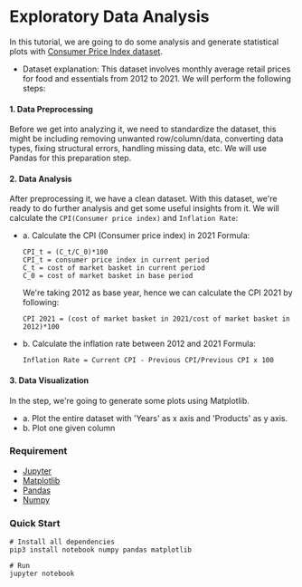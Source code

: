 # Exploratory Data Analysis

In this tutorial, we are going to do some analysis and generate statistical plots with  [Consumer Price Index dataset](https://www150.statcan.gc.ca/t1/tbl1/en/tv.action?pid=1810000201&cubeTimeFrame.startMonth=01&cubeTimeFrame.startYear=2012&cubeTimeFrame.endMonth=12&cubeTimeFrame.endYear=2021&referencePeriods=20120101%2C20211201).

- Dataset explanation:
This dataset involves monthly average retail prices for food and essentials from 2012 to 2021.
We will perform the following steps:

#### **1. Data Preprocessing**
Before we get into analyzing it, we need to standardize the dataset, this might be including removing unwanted row/column/data, converting data types, fixing structural errors, handling missing data, etc. We will use Pandas for this preparation step.

#### **2. Data Analysis**
After preprocessing it, we have a clean dataset. With this dataset, we're ready to do further analysis and get some useful insights from it.
We will calculate the `CPI(Consumer price index)` and `Inflation Rate`:  
    
- a. Calculate the CPI (Consumer price index) in 2021
    Formula:

    ```
    CPI_t = (C_t/C_0)*100
    CPI_t = consumer price index in current period
    C_t = cost of market basket in current period
    C_0 = cost of market basket in base period
    ```
    We're taking 2012 as base year, hence we can calculate the CPI 2021 by following:
    ```
    CPI 2021 = (cost of market basket in 2021/cost of market basket in 2012)*100
    ```

- b. Calculate the inflation rate between 2012 and 2021
    Formula:
    ```
    Inflation Rate = Current CPI - Previous CPI/Previous CPI x 100
    ```


#### **3. Data Visualization**
In the step, we're going to generate some plots using Matplotlib.

- a. Plot the entire dataset with 'Years' as x axis and 'Products' as y axis.
- b. Plot one given column



### Requirement
- [Jupyter](https://jupyter.org/)
- [Matplotlib](https://matplotlib.org/)
- [Pandas](https://pandas.pydata.org/docs/)
- [Numpy](https://numpy.org/)

### Quick Start
```
# Install all dependencies
pip3 install notebook numpy pandas matplotlib

# Run 
jupyter notebook
```